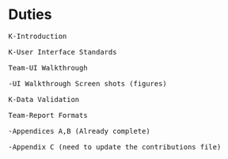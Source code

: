 # Duties #
<pre>
K-Introduction<br>
K-User Interface Standards<br>
Team-UI Walkthrough<br>
-UI Walkthrough Screen shots (figures)<br>
K-Data Validation<br>
Team-Report Formats<br>
-Appendices A,B (Already complete)<br>
-Appendix C (need to update the contributions file)<br>
</pre>